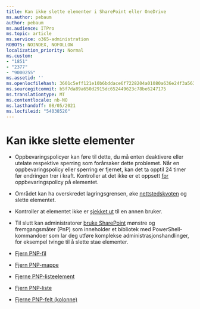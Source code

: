 ```yaml
---
title: Kan ikke slette elementer i SharePoint eller OneDrive
ms.author: pebaum
author: pebaum
ms.audience: ITPro
ms.topic: article
ms.service: o365-administration
ROBOTS: NOINDEX, NOFOLLOW
localization_priority: Normal
ms.custom:
- "1851"
- "2377"
- "9000255"
ms.assetid: ''
ms.openlocfilehash: 3601c5eff121e10b6bddace6f7228204a01080a636e24f3a56373fe8d469c799
ms.sourcegitcommit: b5f7da89a650d2915dc652449623c78be6247175
ms.translationtype: MT
ms.contentlocale: nb-NO
ms.lasthandoff: 08/05/2021
ms.locfileid: "54038526"
---
```

# <a name="unable-to-delete-items"></a>Kan ikke slette elementer

- Oppbevaringspolicyer kan føre til dette, du må enten deaktivere eller utelate respektive sperring som forårsaker dette problemet. Når en oppbevaringspolicy eller sperring er fjernet, kan det ta opptil 24 timer før endringen trer i kraft. Kontroller at det ikke er et oppsett [for](https://docs.microsoft.com/microsoft-365/compliance/retention-policies) oppbevaringspolicy på elementet.

- Området kan ha overskredet lagringsgrensen, øke [nettstedskvoten](https://docs.microsoft.com/powershell/module/sharepoint-online/set-sposite?view=sharepoint-ps) og slette elementet.

- Kontroller at elementet ikke er [sjekket ut](https://support.office.com/article/check-out-check-in-or-discard-changes-to-files-in-a-library-7e2c12a9-a874-4393-9511-1378a700f6de) til en annen bruker.

- Til slutt kan administratorer [bruke SharePoint](https://docs.microsoft.com/powershell/sharepoint/sharepoint-pnp/sharepoint-pnp-cmdlets?view=sharepoint-ps#installation) mønstre og fremgangsmåter (PnP) som inneholder et bibliotek med PowerShell-kommandoer som lar deg utføre komplekse administrasjonshandlinger, for eksempel tvinge til å slette stae elementer.
- [Fjern PNP-fil](https://docs.microsoft.com/powershell/module/sharepoint-pnp/remove-pnpfile?view=sharepoint-ps)
- [Fjern PNP-mappe](https://docs.microsoft.com/powershell/module/sharepoint-pnp/remove-pnpfolder?view=sharepoint-ps)
- [Fjerne PNP-listeelement](https://docs.microsoft.com/powershell/module/sharepoint-pnp/remove-pnplistitem?view=sharepoint-ps)
- [Fjern PNP-liste](https://docs.microsoft.com/powershell/module/sharepoint-pnp/remove-pnplist?view=sharepoint-ps)
- [Fjerne PNP-felt (kolonne)](https://docs.microsoft.com/powershell/module/sharepoint-pnp/remove-pnpfield?view=sharepoint-ps)
